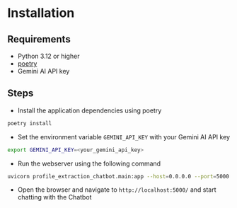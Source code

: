 # Installation

## Requirements
- Python 3.12 or higher
- [poetry](https://python-poetry.org/docs/#installation)
- Gemini AI API key

## Steps
- Install the application dependencies using poetry
```bash
poetry install
```

- Set the environment variable `GEMINI_API_KEY` with your Gemini AI API key
```bash
export GEMINI_API_KEY=<your_gemini_api_key>
```

- Run the webserver using the following command
```bash
uvicorn profile_extraction_chatbot.main:app --host=0.0.0.0 --port=5000 --reload
```
- Open the browser and navigate to `http://localhost:5000/` and start chatting with the Chatbot
